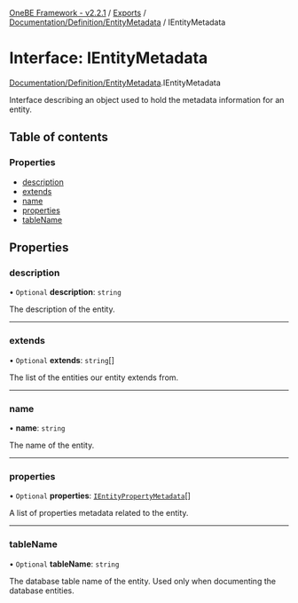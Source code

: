 [OneBE Framework - v2.2.1](../README.md) / [Exports](../modules.md) / [Documentation/Definition/EntityMetadata](../modules/Documentation_Definition_EntityMetadata.md) / IEntityMetadata

# Interface: IEntityMetadata

[Documentation/Definition/EntityMetadata](../modules/Documentation_Definition_EntityMetadata.md).IEntityMetadata

Interface describing an object used to hold the metadata information
for an entity.

## Table of contents

### Properties

- [description](Documentation_Definition_EntityMetadata.IEntityMetadata.md#description)
- [extends](Documentation_Definition_EntityMetadata.IEntityMetadata.md#extends)
- [name](Documentation_Definition_EntityMetadata.IEntityMetadata.md#name)
- [properties](Documentation_Definition_EntityMetadata.IEntityMetadata.md#properties)
- [tableName](Documentation_Definition_EntityMetadata.IEntityMetadata.md#tablename)

## Properties

### description

• `Optional` **description**: `string`

The description of the entity.

___

### extends

• `Optional` **extends**: `string`[]

The list of the entities our entity extends from.

___

### name

• **name**: `string`

The name of the entity.

___

### properties

• `Optional` **properties**: [`IEntityPropertyMetadata`](Documentation_Definition_EntityMetadata.IEntityPropertyMetadata.md)[]

A list of properties metadata related to the entity.

___

### tableName

• `Optional` **tableName**: `string`

The database table name of the entity. Used only when documenting
the database entities.
